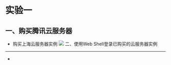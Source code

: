 实验一
====
一、购买腾讯云服务器
---
* 购买上海云服务器实例
![](https://github.com/91kennyS/myp/blob/master/docs/img/1.jpg)
二、使用Web Shell登录已购买的云服务器实例
---
*
